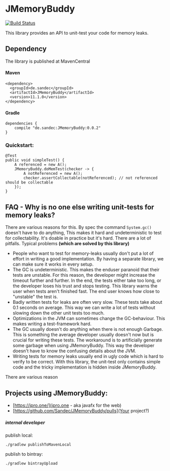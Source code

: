 # JMemoryBuddy
[![Build Status](https://travis-ci.com/Sandec/JMemoryBuddy.svg?branch=master)](https://travis-ci.com/Sandec/JMemoryBuddy)

This library provides an API to unit-test your code for memory leaks.

## Dependency
The library is published at MavenCentral
#### Maven 
```
<dependency>
  <groupId>de.sandec</groupId>
  <artifactId>JMemoryBuddy</artifactId>
  <version>11.1.0</version>
</dependency>
```

#### Gradle
```
dependencies {
    compile "de.sandec:JMemoryBuddy:0.0.2"
}
```

### Quickstart:
```
@Test
public void simpleTest() {
    A referenced = new A();
    JMemoryBuddy.doMemTest(checker -> {
        A notReferenced = new A();
        checker.assertCollectable(notReferenced); // not referenced should be collectable
    });
}
```


## FAQ - Why is no one else writing unit-tests for memory leaks?

There are various reasons for this. By spec the command `System.gc()` doesn't have to do anything, 
This makes it hard and undeterministic to test for collectability. It's doable in practice but it's hard. There are a lot of pitfalls.
Typical problems **(which are solved by this library)**
 * People who want to test for memory-leaks usually don't put a lot of effort in writing a good implementation. By having a separate library, we can make sure it works in every setup.
 * The GC is undeterministic. This makes the enduser paranoid that their tests are unstable. For this reason, the developer might increase the timeout further and further. 
  In the end, the tests either take too long, or the developer loses his trust and stops testing.
 This library warns the user when tests aren't finished fast. The end user knows how close to "unstable" the test is.
 * Badly written tests for leaks are often very slow. These tests take about 0.1 seconds on average. This way we can write a lot of tests without slowing down the other unit tests too much.
 * Optimizations in the JVM can sometimes change the GC-behaviour. This makes writing a test-framework hard.
 * The GC usually doesn't do anything when there is not enough Garbage. 
   This is something the average developer usually doesn't now but is crucial for writing these tests.
   The workaround is to artificially generate some garbage when using JMemoryBuddy. This way the developer doesn't have to know the confusing details about the JVM.
 * Writing tests for memory leaks usually end in ugly code which is hard to verify to be correct. With this library, the unit-test only contains simple code and the tricky implementation is hidden inside JMemoryBuddy.

There are various reason


## Projects using JMemoryBuddy:
* [https://jpro.one/](jpro.one - aka javafx for the web)
* [https://github.com/Sandec/JMemoryBuddy/pulls](Your project?)

##### internal developer
publish local:
```
./gradlew publishToMavenLocal
```

publish to bintray:
```
./gradlew bintrayUpload
```